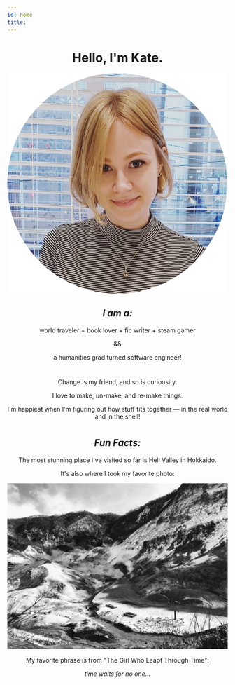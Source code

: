 ```yaml
---
id: home
title:
---
```


<div align="center">
<h1></h1>
<h1>Hello, I'm Kate.</h1>

![pfp](./assets/pfp.jpg)

</div>
<div align="center">
  <h2><em>I am a:</em></h2>
    <p>world traveler  +  book lover  +  fic writer  +  steam gamer</p>
    <p>&&</p>
		<p>a humanities grad turned <span>software engineer</span>!</p>
</div>

<div align="center">
  <p></p>
	<p></p>
	<h1></h1>
  <p>Change is my friend, and so is curiousity.</p>
  <p>I love to make, un-make, and re-make things.</p>
  <p>I'm happiest when I'm figuring out how stuff fits together — in the real world and in the shell!</p>
</div>

<div align="center">
<h1></h1>
  <h2><em>Fun Facts:</em></h2>
  <p>The most stunning place I've visited so far is Hell Valley in Hokkaido.</p>
  <p>It's also where I took my favorite photo:</p>

![jigokudani](./assets/jigokudani.jpg)

  <p>My favorite phrase is from "The Girl Who Leapt Through Time":</p> 
	<p><em>time waits for no one...</em></p>

<h1></h1>
</div>
